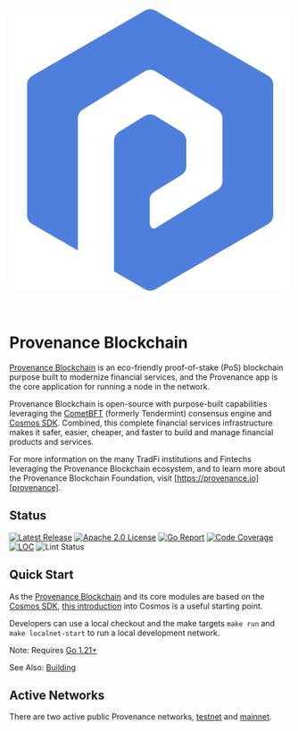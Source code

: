 <div align="center">
<img src="./docs/logo.svg" alt="Provenance"/>
</div>
<br/><br/>

# Provenance Blockchain

[Provenance Blockchain][provenance] is an eco-friendly proof-of-stake (PoS) blockchain purpose built to modernize financial services, and the Provenance app is the core application for running a node in the network.

Provenance Blockchain is open-source with purpose-built capabilities leveraging the [CometBFT](https://docs.cometbft.com) (formerly Tendermint) consensus engine and [Cosmos SDK][cosmos]. Combined, this complete financial services infrastructure makes it safer, easier, cheaper, and faster to build and manage financial products and services.

For more information on the many TradFi institutions and Fintechs leveraging the Provenance Blockchain ecosystem, and to learn more about the Provenance Blockchain Foundation, visit [https://provenance.io][provenance].

## Status

[![Latest Release][release-badge]][release-latest]
[![Apache 2.0 License][license-badge]][license-url]
[![Go Report][goreport-badge]][goreport-url]
[![Code Coverage][cover-badge]][cover-report]
[![LOC][loc-badge]][loc-report]
![Lint Status][lint-badge]

[license-badge]: https://img.shields.io/github/license/provenance-io/provenance.svg
[license-url]: https://github.com/provenance-io/provenance/blob/main/LICENSE
[release-badge]: https://img.shields.io/github/tag/provenance-io/provenance.svg
[release-latest]: https://github.com/provenance-io/provenance/releases/latest
[goreport-badge]: https://goreportcard.com/badge/github.com/provenance-io/provenance
[goreport-url]: https://goreportcard.com/report/github.com/provenance-io/provenance
[cover-badge]: https://codecov.io/gh/provenance-io/provenance/branch/main/graph/badge.svg
[cover-report]: https://codecov.io/gh/provenance-io/provenance
[loc-badge]: https://tokei.rs/b1/github/provenance-io/provenance
[loc-report]: https://github.com/provenance-io/provenance
[lint-badge]: https://github.com/provenance-io/provenance/workflows/Lint/badge.svg
[provenance]: https://provenance.io/
[cosmos]: https://cosmos.network/

## Quick Start

As the [Provenance Blockchain][provenance] and its core modules are based on the [Cosmos SDK][cosmos], [this introduction](https://docs.cosmos.network/v0.47/learn/intro/overview) into Cosmos is a useful starting point.

Developers can use a local checkout and the make targets `make run` and `make localnet-start` to run a local development network.

Note: Requires [Go 1.21+](https://golang.org/dl/)

See Also: [Building](docs/Building.md)

## Active Networks

There are two active public Provenance networks, [testnet](https://github.com/provenance-io/testnet) and [mainnet](https://github.com/provenance-io/mainnet).
